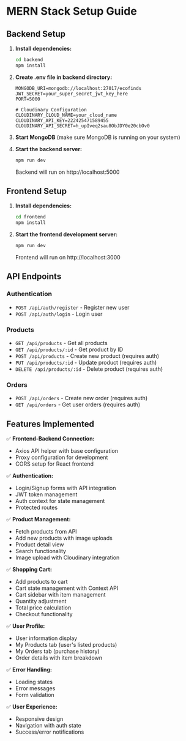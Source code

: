 # MERN Stack Setup Guide

## Backend Setup

1. **Install dependencies:**
   ```bash
   cd backend
   npm install
   ```

2. **Create .env file in backend directory:**
   ```env
   MONGODB_URI=mongodb://localhost:27017/ecofinds
   JWT_SECRET=your_super_secret_jwt_key_here
   PORT=5000
   
   # Cloudinary Configuration
   CLOUDINARY_CLOUD_NAME=your_cloud_name
   CLOUDINARY_API_KEY=222425471589455
   CLOUDINARY_API_SECRET=h_upIveq2sau8ObJDY0e20cbOv0
   ```

3. **Start MongoDB** (make sure MongoDB is running on your system)

4. **Start the backend server:**
   ```bash
   npm run dev
   ```
   Backend will run on http://localhost:5000

## Frontend Setup

1. **Install dependencies:**
   ```bash
   cd frontend
   npm install
   ```

2. **Start the frontend development server:**
   ```bash
   npm run dev
   ```
   Frontend will run on http://localhost:3000

## API Endpoints

### Authentication
- `POST /api/auth/register` - Register new user
- `POST /api/auth/login` - Login user

### Products
- `GET /api/products` - Get all products
- `GET /api/products/:id` - Get product by ID
- `POST /api/products` - Create new product (requires auth)
- `PUT /api/products/:id` - Update product (requires auth)
- `DELETE /api/products/:id` - Delete product (requires auth)

### Orders
- `POST /api/orders` - Create new order (requires auth)
- `GET /api/orders` - Get user orders (requires auth)

## Features Implemented

✅ **Frontend-Backend Connection:**
- Axios API helper with base configuration
- Proxy configuration for development
- CORS setup for React frontend

✅ **Authentication:**
- Login/Signup forms with API integration
- JWT token management
- Auth context for state management
- Protected routes

✅ **Product Management:**
- Fetch products from API
- Add new products with image uploads
- Product detail view
- Search functionality
- Image upload with Cloudinary integration

✅ **Shopping Cart:**
- Add products to cart
- Cart state management with Context API
- Cart sidebar with item management
- Quantity adjustment
- Total price calculation
- Checkout functionality

✅ **User Profile:**
- User information display
- My Products tab (user's listed products)
- My Orders tab (purchase history)
- Order details with item breakdown

✅ **Error Handling:**
- Loading states
- Error messages
- Form validation

✅ **User Experience:**
- Responsive design
- Navigation with auth state
- Success/error notifications
